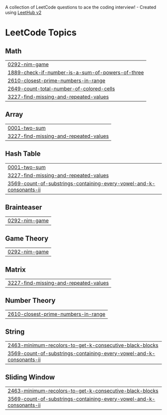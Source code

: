 A collection of LeetCode questions to ace the coding interview! - Created using [LeetHub v2](https://github.com/arunbhardwaj/LeetHub-2.0)
<!---LeetCode Topics Start-->
# LeetCode Topics
## Math
|  |
| ------- |
| [0292-nim-game](https://github.com/1Zholdoshbek/30github/tree/master/0292-nim-game) |
| [1889-check-if-number-is-a-sum-of-powers-of-three](https://github.com/1Zholdoshbek/30github/tree/master/1889-check-if-number-is-a-sum-of-powers-of-three) |
| [2610-closest-prime-numbers-in-range](https://github.com/1Zholdoshbek/30github/tree/master/2610-closest-prime-numbers-in-range) |
| [2649-count-total-number-of-colored-cells](https://github.com/1Zholdoshbek/30github/tree/master/2649-count-total-number-of-colored-cells) |
| [3227-find-missing-and-repeated-values](https://github.com/1Zholdoshbek/30github/tree/master/3227-find-missing-and-repeated-values) |
## Array
|  |
| ------- |
| [0001-two-sum](https://github.com/1Zholdoshbek/30github/tree/master/0001-two-sum) |
| [3227-find-missing-and-repeated-values](https://github.com/1Zholdoshbek/30github/tree/master/3227-find-missing-and-repeated-values) |
## Hash Table
|  |
| ------- |
| [0001-two-sum](https://github.com/1Zholdoshbek/30github/tree/master/0001-two-sum) |
| [3227-find-missing-and-repeated-values](https://github.com/1Zholdoshbek/30github/tree/master/3227-find-missing-and-repeated-values) |
| [3569-count-of-substrings-containing-every-vowel-and-k-consonants-ii](https://github.com/1Zholdoshbek/30github/tree/master/3569-count-of-substrings-containing-every-vowel-and-k-consonants-ii) |
## Brainteaser
|  |
| ------- |
| [0292-nim-game](https://github.com/1Zholdoshbek/30github/tree/master/0292-nim-game) |
## Game Theory
|  |
| ------- |
| [0292-nim-game](https://github.com/1Zholdoshbek/30github/tree/master/0292-nim-game) |
## Matrix
|  |
| ------- |
| [3227-find-missing-and-repeated-values](https://github.com/1Zholdoshbek/30github/tree/master/3227-find-missing-and-repeated-values) |
## Number Theory
|  |
| ------- |
| [2610-closest-prime-numbers-in-range](https://github.com/1Zholdoshbek/30github/tree/master/2610-closest-prime-numbers-in-range) |
## String
|  |
| ------- |
| [2463-minimum-recolors-to-get-k-consecutive-black-blocks](https://github.com/1Zholdoshbek/30github/tree/master/2463-minimum-recolors-to-get-k-consecutive-black-blocks) |
| [3569-count-of-substrings-containing-every-vowel-and-k-consonants-ii](https://github.com/1Zholdoshbek/30github/tree/master/3569-count-of-substrings-containing-every-vowel-and-k-consonants-ii) |
## Sliding Window
|  |
| ------- |
| [2463-minimum-recolors-to-get-k-consecutive-black-blocks](https://github.com/1Zholdoshbek/30github/tree/master/2463-minimum-recolors-to-get-k-consecutive-black-blocks) |
| [3569-count-of-substrings-containing-every-vowel-and-k-consonants-ii](https://github.com/1Zholdoshbek/30github/tree/master/3569-count-of-substrings-containing-every-vowel-and-k-consonants-ii) |
<!---LeetCode Topics End-->